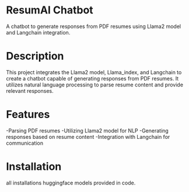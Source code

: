 # ResumAI Chatbot

A chatbot to generate responses from PDF resumes using Llama2 model and Langchain integration.

# Description

This project integrates the Llama2 model, Llama_index, and Langchain to create a chatbot capable of generating responses from PDF resumes. It utilizes natural language processing to parse resume content and provide relevant responses.

# Features

-Parsing PDF resumes
-Utilizing Llama2 model for NLP
-Generating responses based on resume content
-Integration with Langchain for communication

# Installation

all installations huggingface models provided in code.
